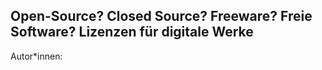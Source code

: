 ## Open-Source? Closed Source? Freeware? Freie Software? Lizenzen für digitale Werke

Autor*innen: 

